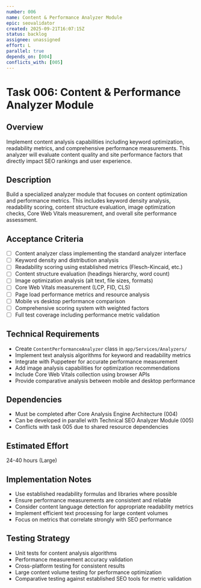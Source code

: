 ```yaml
---
number: 006
name: Content & Performance Analyzer Module
epic: seovalidator
created: 2025-09-21T16:07:15Z
status: backlog
assignee: unassigned
effort: L
parallel: true
depends_on: [004]
conflicts_with: [005]
---
```


# Task 006: Content & Performance Analyzer Module

## Overview
Implement content analysis capabilities including keyword optimization, readability metrics, and comprehensive performance measurements. This analyzer will evaluate content quality and site performance factors that directly impact SEO rankings and user experience.

## Description
Build a specialized analyzer module that focuses on content optimization and performance metrics. This includes keyword density analysis, readability scoring, content structure evaluation, image optimization checks, Core Web Vitals measurement, and overall site performance assessment.

## Acceptance Criteria
- [ ] Content analyzer class implementing the standard analyzer interface
- [ ] Keyword density and distribution analysis
- [ ] Readability scoring using established metrics (Flesch-Kincaid, etc.)
- [ ] Content structure evaluation (headings hierarchy, word count)
- [ ] Image optimization analysis (alt text, file sizes, formats)
- [ ] Core Web Vitals measurement (LCP, FID, CLS)
- [ ] Page load performance metrics and resource analysis
- [ ] Mobile vs desktop performance comparison
- [ ] Comprehensive scoring system with weighted factors
- [ ] Full test coverage including performance metric validation

## Technical Requirements
- Create `ContentPerformanceAnalyzer` class in `app/Services/Analyzers/`
- Implement text analysis algorithms for keyword and readability metrics
- Integrate with Puppeteer for accurate performance measurement
- Add image analysis capabilities for optimization recommendations
- Include Core Web Vitals collection using browser APIs
- Provide comparative analysis between mobile and desktop performance

## Dependencies
- Must be completed after Core Analysis Engine Architecture (004)
- Can be developed in parallel with Technical SEO Analyzer Module (005)
- Conflicts with task 005 due to shared resource dependencies

## Estimated Effort
24-40 hours (Large)

## Implementation Notes
- Use established readability formulas and libraries where possible
- Ensure performance measurements are consistent and reliable
- Consider content language detection for appropriate readability metrics
- Implement efficient text processing for large content volumes
- Focus on metrics that correlate strongly with SEO performance

## Testing Strategy
- Unit tests for content analysis algorithms
- Performance measurement accuracy validation
- Cross-platform testing for consistent results
- Large content volume testing for performance optimization
- Comparative testing against established SEO tools for metric validation